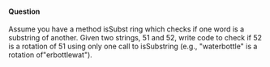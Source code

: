 #### Question

Assume you have a method isSubst ring which checks if one word is a substring of another. Given two strings, 51 and 52, write code to check if 52 is a rotation of 51 using only one call to isSubstring (e.g., "waterbottle" is a rotation of"erbottlewat"). 

